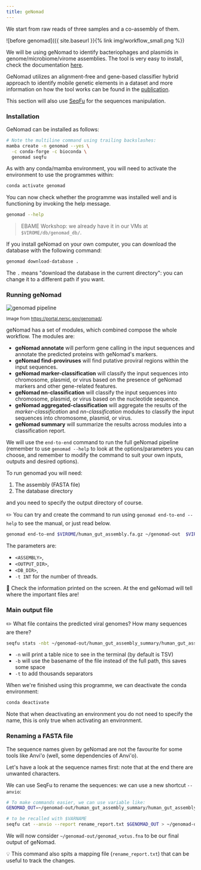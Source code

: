 ```yaml
---
title: geNomad
---
```


We start from raw reads of three samples and a co-assembly of them.

![before genomad]({{ site.baseurl }}{% link img/workflow_small.png %})

We will be using geNomad to identify bacteriophages and plasmids in genome/microbiome/virome assemblies. 
The tool is very easy to install, check the documentation [here](https://portal.nersc.gov/genomad/installation.html).

GeNomad utilizes an alignment-free and gene-based classifier hybrid approach to identify mobile genetic elements in a dataset and more information on how the tool works can be found in the [publication](https://www.nature.com/articles/s41587-023-01953-y).


This section will also use [SeqFu](https://telatin.github.io/seqfu2/) for the sequences manipulation.

### Installation

GeNomad can be installed as follows:

```bash
# Note the multiline command using trailing backslashes:
mamba create -n genomad --yes \
  -c conda-forge -c bioconda \
  genomad seqfu
```

As with any conda/mamba environment, you will need to activate the environment to use the programmes within: 

```bash
conda activate genomad
```

You can now check whether the programme was installed well and is functioning by invoking the help message.

```bash
genomad --help
```



> EBAME Workshop: we already have it in our VMs at `$VIROME/db/genomad_db/`.

If you install geNomad on your own computer, you can download the database with the following command:

```bash
genomad download-database .
```

The `.` means "download the database in the current directory": you can change it to a different path if you want.


### Running geNomad

![genomad pipeline](https://portal.nersc.gov/genomad/_images/pipeline_overview.svg)

<sup>Image from <h href="https://portal.nersc.gov/genomad/">https://portal.nersc.gov/genomad/</a>.</sup>

geNomad has a set of modules, which combined compose the whole workflow. The modules are:

* **geNomad annotate** will perform gene calling in the input sequences and annotate the predicted proteins with geNomad's markers.
* **geNomad find-proviruses** will find putative proviral regions within the input sequences.
* **geNomad marker-classification** will classify the input sequences into chromosome, plasmid, or virus based on the presence of geNomad markers and other gene-related features. 
* **geNomad nn-classification** will classify the input sequences into chromosome, plasmid, or virus based on the nucleotide sequence.
* **geNomad aggregated-classification** will aggregate the results of the *marker-classification* and *nn-classification* modules to classify the input sequences into chromosome, plasmid, or virus. 
* **geNomad summary** will summarize the results across modules into a classification report.

We will use the `end-to-end` command to run the full geNomad pipeline
(remember to use `genomad --help` to look at the options/parameters you can choose,
and remember to modify the command to suit your own inputs, outputs and desired options).

To run genomad you will need:

1. The assembly (FASTA file)
2. The database directory

and you need to specify the output directory of course. 

:pencil2: You can try and create the command to run using `genomad end-to-end --help` to see the manual, or just read below.

```bash
genomad end-to-end $VIROME/human_gut_assembly.fa.gz ~/genomad-out  $VIROME/genomad_db/ -t 8
```

The parameters are:
* `<ASSEMBLY>`, 
* `<OUTPUT_DIR>`, 
* `<DB_DIR>`, 
* `-t INT` for the number of threads.


:eyes: Check the information printed on the screen. At the end geNomad will tell where the important files are!


### Main output file

:pencil2: What file contains the predicted viral genomes? How many sequences are there?


```bash
seqfu stats -nbt ~/genomad-out/human_gut_assembly_summary/human_gut_assembly_virus.fna
```

* `-n` will print a table nice to see in the terminal (by default is TSV)
* `-b` will use the basename of the file instead of the full path, this saves some space
* `-t` to add thousands separators



When we're finished using this programme, we can deactivate the conda environment:

```bash
conda deactivate
```

Note that when deactivating an environment you do not need to specify the name, this is only true when activating an environment.

### Renaming a FASTA file

The sequence names given by geNomad are not the favourite for some tools like Anvi'o (well, some dependencies of Anvi'o).

Let's have a look at the sequence names first: note that at the end there are unwanted characters.


We can use SeqFu to rename the sequences: we can use a new shortcut `--anvio`:

```bash
# To make commands easier, we can use variable like:
GENOMAD_OUT=~/genomad-out/human_gut_assembly_summary/human_gut_assembly_virus.fna 

# to be recalled with $VARNAME
seqfu cat --anvio --report rename_report.txt $GENOMAD_OUT > ~/genomad-out/genomad_votus.fna
```

We will now consider `~/genomad-out/genomad_votus.fna` to be our final output of geNomad.

:bulb: This command also spits a mapping file (`rename_report.txt`) that can be useful to track the changes.

